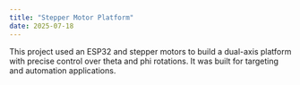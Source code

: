 ```yaml
---
title: "Stepper Motor Platform"
date: 2025-07-18
---
```


This project used an ESP32 and stepper motors to build a dual-axis platform with precise control over theta and phi rotations. It was built for targeting and automation applications.
